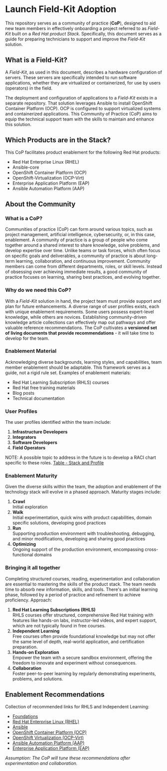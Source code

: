 # Launch Field-Kit Adoption

This repository serves as a community of practice (**CoP**), designed to aid new team members in effectively onboarding a project referred to as *Field-Kit* built on a *Red Hat product Stack*.  Specifically, this document serves as a guide for preparing technicians to support and improve the *Field-Kit* solution.

## What is a Field-Kit?

A *Field-Kit*, as used in this document, describes a hardware configuration of servers. These servers are specifically intended to run software applications, whether they are virtualized or containerized, for use by users (operators) in the field.

The deployment and configuration of applications to a *Field-Kit* exists in a separate repository.  That solution leverages Ansible to install OpenShift Container Platform (OCP).   OCP is configured to support virtualized systems and containerized applications. This Community of Practice (CoP) aims to equip the technical support team with the skills to maintain and enhance this solution.

## Which Products are in the Stack?

This CoP facilitates product enablement for the following Red Hat products:

* Red Hat Enterprise Linux (RHEL)
* Ansible-core  
* OpenShift Container Platform (OCP)
* OpenShift-Virtualization (OCP-Virt)
* Enterprise Application Platform (EAP)
* Ansible Automation Platform (AAP)

## About the Community

### What is a CoP?

Communities of practice (CoP) can form around various topics, such as project management, artificial intelligence, cybersecurity, or, in this case, enablement. A community of practice is a group of people who come together around a shared interest to share knowledge, solve problems, and develop expertise over time. Unlike teams or task forces, which often focus on specific goals and deliverables, a community of practice is about long-term learning, collaboration, and continuous improvement. Community members can come from different departments, roles, or skill levels. Instead of obsessing over achieving immediate results, a good community of practice focuses on learning, sharing best practices, and evolving together.

### Why do we need this CoP?

With a *Field-Kit* solution in hand, the project team must provide support and plan for future enhancements. A diverse range of user profiles exists, each with unique enablement requirements. Some users possess expert-level knowledge, while others are novices.  Establishing community-driven knowledge article collections can effectively map out pathways and offer valuable reference recommendations. The CoP cultivates a **versioned set of living documents that provide recommendations** - it will take time to develop for the team.

### Enablement Material

Acknowledging diverse backgrounds, learning styles, and capabilities, team member enablement should be adaptable. This framework serves as a guide, not a rigid rule set.  Examples of enablement materials:

* Red Hat Learning Subscription (RHLS) courses  
* Red Hat free training materials  
* Blog posts  
* Technical documentation

### User Profiles

The user profiles identified within the team include:

1. **Infrastructure Developers**
2. **Integrators**  
3. **Software Developers**
4. **Field Operators**

NOTE: A possible topic to address in the future is to develop a RACI chart specific to these roles.
[Table - Stack and Profile](./tableStackProfile.pdf "table 1")

### Enablement Maturity

Given the diverse skills within the team, the adoption and enablement of the technology stack will evolve in a phased approach. Maturity stages include:

1. **Crawl**  
Initial exploration
2. **Walk**  
Initial experimentation, quick wins with product capabilities, domain specific solutions, developing good practices
3. **Run**  
Supporting production environment with troubleshooting, debugging, and minor modifications, developing and sharing good practices
4. **Optimizing**  
Ongoing support of the production environment, encompassing cross-functional domains

### Bringing it all together

Completing structured courses, reading, experimentation and collaboration are essential to mastering the skills of the product stack.   The team needs time to absorb new information, skills, and tools. There's an initial learning phase, followed by a period of practice and refinement to achieve proficiency.  Approach:

1. **Red Hat Learning Subscriptions (RHLS)**  
RHLS courses offer structured, comprehensive Red Hat training with features like hands-on labs, instructor-led videos, and expert support, which are not typically found in free courses.  
2. **Independent Learning**  
Free courses often provide foundational knowledge but may not offer the same level of depth, real-world application, and certification preparation.
3. **Hands-on Exploration**  
Empower the team with a secure sandbox environment, offering the freedom to innovate and experiment without consequences.
4. **Collaboration**  
Foster peer-to-peer learning by regularly demonstrating experiments, problems, and solutions.

## Enablement Recommendations

Collection of recommended links for RHLS and Independent Learning:

* [Foundations](./foundations.md)
* [Red Hat Enterprise Linux (RHEL)](./rhel.md)
* [Ansible](./ansible.md)
* [OpenShift Container Platform (OCP)](./ocp.md)
* [OpenShift Virtualization (OCP-Virt)](./ocp-virt.md)
* [Ansible Automation Platform (AAP)](./aap.md)
* [Enterprise Application Platform (EAP)](./eap.md)

*Assumption:  The CoP will tune these recommendations after experimentation and collaboration.*
